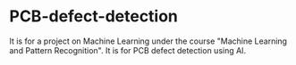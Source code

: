 # PCB-defect-detection
It is for a project on Machine Learning under the course "Machine Learning and Pattern Recognition". It is for PCB defect detection using AI.
